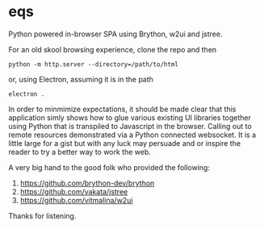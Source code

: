 # eqs

Python powered in-browser SPA using Brython, w2ui and jstree.

For an old skool browsing experience, clone the repo and then

`python -m http.server --directory=/path/to/html`

or, using Electron, assuming it is in the path

`electron .`

In order to minmimize expectations, it should be made clear that this application simly shows how to glue various existing UI libraries together using Python that is transpiled to Javascript in the browser. Calling out to remote resources demonstrated via a Python connected websocket. It is a little large for a gist but with any luck may persuade and or inspire the reader to try a better way to work the web.

A very big hand to the good folk who provided the following:

1. https://github.com/brython-dev/brython
2. https://github.com/vakata/jstree
3. https://github.com/vitmalina/w2ui

Thanks for listening.
